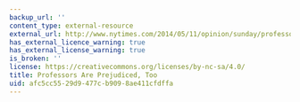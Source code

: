 ```yaml
---
backup_url: ''
content_type: external-resource
external_url: http://www.nytimes.com/2014/05/11/opinion/sunday/professors-are-prejudiced-too.html?_r=3
has_external_licence_warning: true
has_external_license_warning: true
is_broken: ''
license: https://creativecommons.org/licenses/by-nc-sa/4.0/
title: Professors Are Prejudiced, Too
uid: afc5cc55-29d9-477c-b909-8ae411cfdffa
---
```

